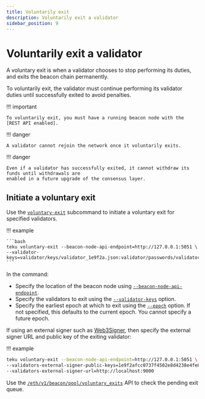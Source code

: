 ```yaml
---
title: Voluntarily exit
description: Voluntarily exit a validator
sidebar_position: 9
---
```


# Voluntarily exit a validator

A voluntary exit is when a validator chooses to stop performing its duties, and exits the beacon chain permanently.

To voluntarily exit, the validator must continue performing its validator duties until successfully exited to avoid penalties.

!!! important

    To voluntarily exit, you must have a running beacon node with the [REST API enabled].

!!! danger

    A validator cannot rejoin the network once it voluntarily exits.

!!! danger

    Even if a validator has successfully exited, it cannot withdraw its funds until withdrawals are
    enabled in a future upgrade of the consensus layer.

## Initiate a voluntary exit

Use the [`voluntary-exit`](../Reference/CLI/Subcommands/Voluntary-Exit.md) subcommand to initiate a voluntary exit for specified validators.

!!! example

    ```bash
    teku voluntary-exit --beacon-node-api-endpoint=http://127.0.0.1:5051 \
    --validator-keys=validator/keys/validator_1e9f2a.json:validator/passwords/validator_1e9f2a.txt
    ```

In the command:

- Specify the location of the beacon node using [`--beacon-node-api-endpoint`](../Reference/CLI/Subcommands/Voluntary-Exit.md#beacon-node-api-endpoint).
- Specify the validators to exit using the [`--validator-keys`](../Reference/CLI/Subcommands/Voluntary-Exit.md#validator-keys) option.
- Specify the earliest epoch at which to exit using the [`--epoch`](../Reference/CLI/Subcommands/Voluntary-Exit.md#epoch) option. If not specified, this defaults to the current epoch. You cannot specify a future epoch.

If using an external signer such as [Web3Signer], then specify the external signer URL and public key of the exiting validator:

!!! example

```bash
teku voluntary-exit --beacon-node-api-endpoint=http://127.0.0.1:5051 \
--validators-external-signer-public-keys=1e9f2afcc0737f4502e8d4238e4fe82d45077b2a549902b61d65367acecbccba \
--validators-external-signer-url=http://localhost:9000
```

Use the [`/eth/v1/beacon/pool/voluntary_exits`](https://consensys.github.io/teku/#operation/getEthV1BeaconPoolVoluntary_exits) API to check the pending exit queue.

<!-- links -->

[Web3Signer]: https://docs.web3signer.consensys.net/en/latest/
[REST API enabled]: ../Reference/CLI/CLI-Syntax.md#rest-api-enabled
